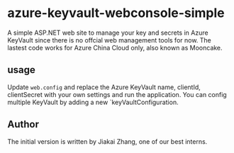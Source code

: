 # azure-keyvault-webconsole-simple

A simple ASP.NET web site to manage your key and secrets in Azure KeyVault since there is no offcial web management tools for now. The lastest code works for Azure China Cloud only, also known as Mooncake.

## usage
Update `web.config` and replace the Azure KeyVault name, clientId, clientSecret with your own settings and run the application. You can config multiple KeyVault by adding a new `keyVaultConfiguration.

## Author
The initial version is written by Jiakai Zhang, one of our best interns. 
